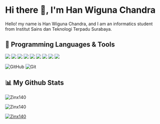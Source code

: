 # Hi there 👋, I'm Han Wiguna Chandra
Hello! my name is Han Wiguna Chandra, and I am an informatics student from Institut Sains dan Teknologi Terpadu Surabaya. 

## 🔧 Programming Languages & Tools
![](https://img.shields.io/badge/HTML-e34c26?style=flat&logo=html5&logoColor=white)
![](https://img.shields.io/badge/HTML-e34c26?style=flat&logo=html5&logoColor=white)
<img src="https://img.shields.io/badge/HTML-e34c26?style=flat&logo=html5&logoColor=white">
<img src="https://img.shields.io/badge/CSS-563d7c?&style=flat&logo=css3&logoColor=white">
<img src="https://img.shields.io/badge/JavaScript-323330?style=flat&logo=javascript&logoColor=F7DF1E">
<img src="https://img.shields.io/badge/Bootstrap-7952B3?style=flat&logo=bootstrap&logoColor=white">
<img src="https://img.shields.io/badge/C-A8B9CC?style=flat&logo=c&logoColor=black">
<img src="https://img.shields.io/badge/C%2B%2B-00599C?style=flat&logo=c%2B%2B&logoColor=white">
<img src="https://img.shields.io/badge/Python-3776AB?style=flat&logo=python&logoColor=white">

![GitHub](https://img.shields.io/badge/github-%23121011.svg?style=for-the-badge&logo=github&logoColor=white)
![Git](https://img.shields.io/badge/git-%23F05033.svg?style=for-the-badge&logo=git&logoColor=white)


## 📊 My Github Stats
<p>
    <img src="https://github-readme-stats.vercel.app/api/top-langs?username=Zinx140&show_icons=true&locale=en&layout=compact" alt="Zinx140" />
</p>
<p>
  <img src="https://github-readme-stats.vercel.app/api?username=Zinx140&show_icons=true&locale=en" alt="Zinx140" />
  <!-- <p><img align="center" src="https://github-readme-streak-stats.herokuapp.com/?user=Bryan-Eka-Santoso" alt="Bryan-Eka-Santoso" /></p> -->
</p>
<p>
  <a href="https://github.com/ryo-ma/github-profile-trophy"><img src="https://github-profile-trophy.vercel.app/?username=Zinx140" alt="Zinx140" /></a>
</p>
<!--
**Zinx140/Zinx140** is a ✨ _special_ ✨ repository because its `README.md` (this file) appears on your GitHub profile.

Here are some ideas to get you started:

- 🔭 I’m currently working on ...
- 🌱 I’m currently learning ...
- 👯 I’m looking to collaborate on ...
- 🤔 I’m looking for help with ...
- 💬 Ask me about ...
- 📫 How to reach me: ...
- 😄 Pronouns: ...
- ⚡ Fun fact: ...
-->
